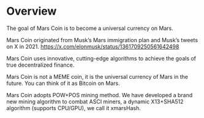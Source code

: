# Overview

The goal of Mars Coin is to become a universal currency on Mars.

Mars Coin originated from Musk’s Mars immigration plan and Musk’s tweets on X in 2021.
https://x.com/elonmusk/status/1361709250561642498

Mars Coin uses innovative, cutting-edge algorithms to achieve the goals of true decentralized finance.

Mars Coin is not a MEME coin, it is the universal currency of Mars in the future. You can think of it as Bitcoin on Mars.

Mars Coin adopts POW+POS mining method. We have developed a brand new mining algorithm to combat ASCI miners, a dynamic X13+SHA512 algorithm (supports CPU/GPU), we call it xmarsHash.